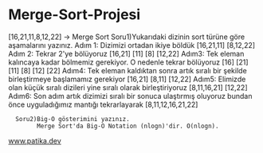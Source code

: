 # Merge-Sort-Projesi
[16,21,11,8,12,22] -> Merge Sort
   Soru1)Yukarıdaki dizinin sort türüne göre aşamalarını yazınız.
         Adım 1: Dizimizi ortadan ikiye böldük
                 [16,21,11] [8,12,22]
          Adım 2: Tekrar 2'ye bölüyoruz
                 [16,21] [11] [8] [12,22]
          Adım3: Tek eleman kalıncaya kadar bölmemiz gerekiyor. O nedenle tekrar bölüyoruz
                 [16] [21] [11] [8] [12] [22]
          Adım4: Tek eleman kaldıktan sonra artık sıralı bir şekilde birleştirmeye başlamamız gerekiyor
                 [16,21] [8,11] [12,22]
          Adım5: Elimizde olan küçük sıralı dizileri yine sıralı olarak birleştiriyoruz
                 [8,11,16,21] [12,22]
          Adım6: Son adım artık dizimizi sıralı bir sonuca ulaştırmış oluyoruz bundan önce uyguladığımız mantığı tekrarlayarak
                 [8,11,12,16,21,22]
                 
      Soru2)Big-O gösterimini yazınız.
            Merge Sort'da Big-O Notation (nlogn)'dir. O(nlogn).
            
www.patika.dev 
